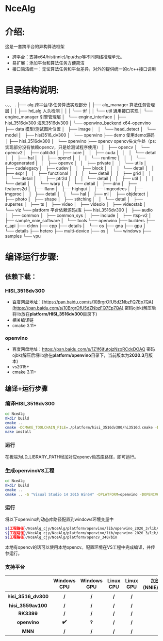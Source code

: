# NceAlg
# 介绍:
这是一套跨平台的异构算法框架
- 跨平台：支持x64/hisi(nnie)/ipu/dsp等不同网络推理单元。
- 易扩展：添加平台和算法任务方便简洁
- 接口简洁统一：无论算法任务和平台差异，对外的提供统一的c/c++接口调用

# 目录结构说明:
、、、
.
├── alg   跨平台/多任务算法实现部分
│   ├── alg_manager  算法任务管理层
│   │   ├── hd_alg  人头检测
│   │   │   └── ttf
│   │   └── util  通用接口实现
│   └── engine_manager  引擎管理层
│       └── engine_interface
│           ├── hisi_3516dv300  海思3516dv300
│           └── openvino_backend  x64-openvino
├── data  模型/测试图片位置
│   ├── image
│   │   └── head_detect
│   └── model
│       ├── hisi3516_dv300
│       └── openvino
├── demo  使用demo源码
│   ├── hisi_3516dv300
│   └── openvino
├── opencv  opencv头文件处（ps:实现部分没有依赖opencv，只是给测试程序使用）
│   ├── opencv
│   └── opencv2
│       ├── calib3d
│       ├── core
│       │   ├── cuda
│       │   │   └── detail
│       │   ├── hal
│       │   ├── opencl
│       │   │   └── runtime
│       │   │       └── autogenerated
│       │   ├── openvx
│       │   ├── private
│       │   └── utils
│       ├── cudalegacy
│       ├── cudev
│       │   ├── block
│       │   │   └── detail
│       │   ├── expr
│       │   ├── functional
│       │   │   └── detail
│       │   ├── grid
│       │   │   └── detail
│       │   ├── ptr2d
│       │   │   └── detail
│       │   ├── util
│       │   │   └── detail
│       │   └── warp
│       │       └── detail
│       ├── dnn
│       ├── features2d
│       ├── flann
│       ├── highgui
│       ├── imgcodecs
│       ├── imgproc
│       │   ├── detail
│       │   └── hal
│       ├── ml
│       ├── objdetect
│       ├── photo
│       ├── shape
│       ├── stitching
│       │   └── detail
│       ├── superres
│       ├── ts
│       ├── video
│       ├── videoio
│       ├── videostab
│       └── viz
└── platform  平台依赖源码/库
├── hisi_3516dv300
│   ├── audio
│   ├── common
│   ├── common_sys
│   ├── include
│   ├── rtsp-v2
│   ├── sample_nnie_software
│   └── tools
└── openvino
├── builders
├── c_api
├── cldnn
├── cpp
├── details
│   └── os
├── gna
├── gpu
│   └── details
├── hetero
├── multi-device
├── os
│   └── windows
├── samples
└── vpu

# 编译运行步骤:

## 依赖下载：

### HISI_3516dv300

- 百度网盘地址：[https://pan.baidu.com/s/10BrgrOfU5dZNbzFQ7Ep7QA](https://pan.baidu.com/s/10BrgrOfU5dZNbzFQ7Ep7QA) 密码ojbk(解压后将lib放在**platform/HISI_3516dv300**目录下)
- 相关编译链
- cmake 3.11+

### openvino

- 百度网盘地址：https://pan.baidu.com/s/1Z1f6jfutojzNzoRCdxDOAQ 密码ojbk(解压后将lib放在**platform/openvino**目录下，当前版本为**2020.3**月版本)
- vs2015+
- cmake 3.11+

## 编译+运行步骤

### 编译HISI_3516dv300

```bash
cd NceAlg
mkdir build
cmake .. 
cmake -DCMAKE_TOOLCHAIN_FILE=./platform/hisi_3516dv300/hi3516d.cmake -DPLATFORM=hisi_3516dv300 -DOPENCVOPTION=ON -DEXE_TEST=OFF -DCMAKE_BUILD_TYPE=Debug
make install
```

### 运行

在板端为LD_LIBRARY_PATH增加对应opencv动态库路径，即可运行。

### 生成openvinoVS工程

```bash
cd NceAlg
mkdir build
cmake ..
cmake .. -G "Visual Studio 14 2015 Win64" -DPLATFORM=openvino -DOPENCVOPTION=ON -DEXE_TEST=ON -DCMAKE_BUILD_TYPE=Debug#或者release
```

### 运行

将以下openvino的动态库路径配置到windows环境变量中

```bash
${工程路径}/NceAlg_cjy/NceAlg/platform/openvino/lib/openvino_2020_3/lib/x64/Debug
${工程路径}/NceAlg_cjy/NceAlg/platform/openvino/lib/openvino_2020_3/lib/x64/Release
${工程路径}/NceAlg_cjy/NceAlg/platform/opencv_340/bin
```

本地有opencv的话可以使用本地opencv。配置环境在VS工程中完成编译，并传参运行。



### 支持平台

|                     | Windows CPU | Windows GPU | Linux CPU | Linux GPU | 加速单元(NNIE/IPUDSP) |
| :-----------------: | :---------: | :---------: | :-------: | :-------: | :-------------------: |
| **hisi_3516_dv300** |    **/**    |    **/**    |   **/**   |   **/**   |         **✔️**         |
| **hisi_3559av100**  |    **/**    |    **/**    |   **/**   |   **/**   |         **/**         |
|     **RK3399**      |    **/**    |    **/**    |   **/**   |   **/**   |         **/**         |
|    **openvino**     |    **✔️**    |    **?**    |   **/**   |   **/**   |         **/**         |
|       **MNN**       |    **/**    |    **/**    |   **/**   |   **/**   |         **/**         |



